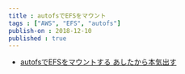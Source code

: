 ```yaml
---
title : autofsでEFSをマウント
tags : ["AWS", "EFS", "autofs"]
publish-on : 2018-12-10
published : true
---
```


- [autofsでEFSをマウントする あしたから本気出す](https://blog.enokawa.co/2018/06/13/mount-efs-with-autofs/)

